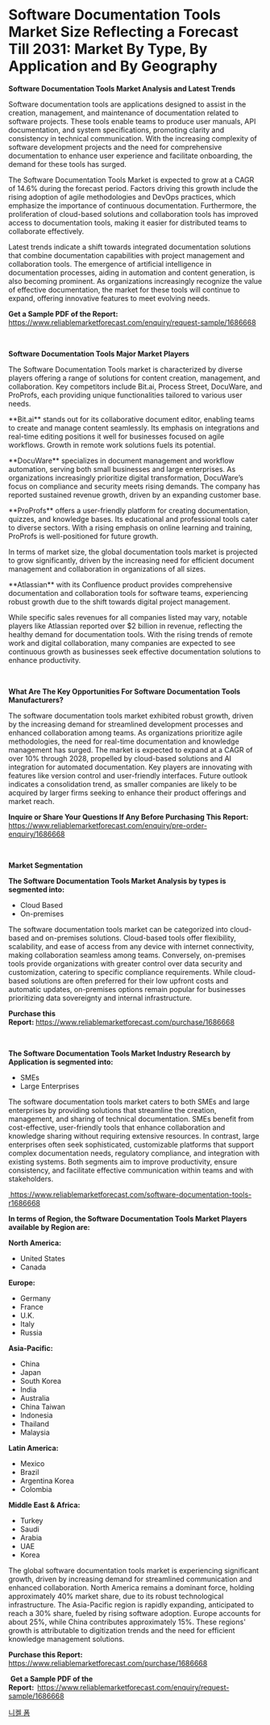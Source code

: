 <p><h1>Software Documentation Tools Market Size Reflecting a Forecast Till 2031: Market By Type, By Application and By Geography</h1></p><p><strong>Software Documentation Tools Market Analysis and Latest Trends</strong></p>
<p><p>Software documentation tools are applications designed to assist in the creation, management, and maintenance of documentation related to software projects. These tools enable teams to produce user manuals, API documentation, and system specifications, promoting clarity and consistency in technical communication. With the increasing complexity of software development projects and the need for comprehensive documentation to enhance user experience and facilitate onboarding, the demand for these tools has surged.</p><p>The Software Documentation Tools Market is expected to grow at a CAGR of 14.6% during the forecast period. Factors driving this growth include the rising adoption of agile methodologies and DevOps practices, which emphasize the importance of continuous documentation. Furthermore, the proliferation of cloud-based solutions and collaboration tools has improved access to documentation tools, making it easier for distributed teams to collaborate effectively. </p><p>Latest trends indicate a shift towards integrated documentation solutions that combine documentation capabilities with project management and collaboration tools. The emergence of artificial intelligence in documentation processes, aiding in automation and content generation, is also becoming prominent. As organizations increasingly recognize the value of effective documentation, the market for these tools will continue to expand, offering innovative features to meet evolving needs.</p></p>
<p><strong>Get a Sample PDF of the Report:&nbsp;</strong> <a href="https://www.reliablemarketforecast.com/enquiry/request-sample/1686668?utm_campaign=1080&utm_medium=2&utm_source=Github&utm_content=ia&utm_term=31122024&utm_id=software-documentation-tools">https://www.reliablemarketforecast.com/enquiry/request-sample/1686668</a></p>
<p>&nbsp;</p>
<p><strong>Software Documentation Tools Major Market Players</strong></p>
<p><p>The Software Documentation Tools market is characterized by diverse players offering a range of solutions for content creation, management, and collaboration. Key competitors include Bit.ai, Process Street, DocuWare, and ProProfs, each providing unique functionalities tailored to various user needs.</p><p>**Bit.ai** stands out for its collaborative document editor, enabling teams to create and manage content seamlessly. Its emphasis on integrations and real-time editing positions it well for businesses focused on agile workflows. Growth in remote work solutions fuels its potential.</p><p>**DocuWare** specializes in document management and workflow automation, serving both small businesses and large enterprises. As organizations increasingly prioritize digital transformation, DocuWare’s focus on compliance and security meets rising demands. The company has reported sustained revenue growth, driven by an expanding customer base.</p><p>**ProProfs** offers a user-friendly platform for creating documentation, quizzes, and knowledge bases. Its educational and professional tools cater to diverse sectors. With a rising emphasis on online learning and training, ProProfs is well-positioned for future growth.</p><p>In terms of market size, the global documentation tools market is projected to grow significantly, driven by the increasing need for efficient document management and collaboration in organizations of all sizes. </p><p>**Atlassian** with its Confluence product provides comprehensive documentation and collaboration tools for software teams, experiencing robust growth due to the shift towards digital project management.</p><p>While specific sales revenues for all companies listed may vary, notable players like Atlassian reported over $2 billion in revenue, reflecting the healthy demand for documentation tools. With the rising trends of remote work and digital collaboration, many companies are expected to see continuous growth as businesses seek effective documentation solutions to enhance productivity.</p></p>
<p>&nbsp;</p>
<p><strong>What Are The Key Opportunities For Software Documentation Tools Manufacturers?</strong></p>
<p><p>The software documentation tools market exhibited robust growth, driven by the increasing demand for streamlined development processes and enhanced collaboration among teams. As organizations prioritize agile methodologies, the need for real-time documentation and knowledge management has surged. The market is expected to expand at a CAGR of over 10% through 2028, propelled by cloud-based solutions and AI integration for automated documentation. Key players are innovating with features like version control and user-friendly interfaces. Future outlook indicates a consolidation trend, as smaller companies are likely to be acquired by larger firms seeking to enhance their product offerings and market reach.</p></p>
<p><strong>Inquire or Share Your Questions If Any Before Purchasing This Report:</strong> <a href="https://www.reliablemarketforecast.com/enquiry/pre-order-enquiry/1686668?utm_campaign=1080&utm_medium=2&utm_source=Github&utm_content=ia&utm_term=31122024&utm_id=software-documentation-tools">https://www.reliablemarketforecast.com/enquiry/pre-order-enquiry/1686668</a></p>
<p>&nbsp;</p>
<p><strong>Market Segmentation</strong></p>
<p><strong>The Software Documentation Tools Market Analysis by types is segmented into:</strong></p>
<p><ul><li>Cloud Based</li><li>On-premises</li></ul></p>
<p><p>The software documentation tools market can be categorized into cloud-based and on-premises solutions. Cloud-based tools offer flexibility, scalability, and ease of access from any device with internet connectivity, making collaboration seamless among teams. Conversely, on-premises tools provide organizations with greater control over data security and customization, catering to specific compliance requirements. While cloud-based solutions are often preferred for their low upfront costs and automatic updates, on-premises options remain popular for businesses prioritizing data sovereignty and internal infrastructure.</p></p>
<p><strong>Purchase this Report:&nbsp;</strong><a href="https://www.reliablemarketforecast.com/purchase/1686668?utm_campaign=1080&utm_medium=2&utm_source=Github&utm_content=ia&utm_term=31122024&utm_id=software-documentation-tools">https://www.reliablemarketforecast.com/purchase/1686668</a></p>
<p>&nbsp;</p>
<p><strong>The Software Documentation Tools Market Industry Research by Application is segmented into:</strong></p>
<p><ul><li>SMEs</li><li>Large Enterprises</li></ul></p>
<p><p>The software documentation tools market caters to both SMEs and large enterprises by providing solutions that streamline the creation, management, and sharing of technical documentation. SMEs benefit from cost-effective, user-friendly tools that enhance collaboration and knowledge sharing without requiring extensive resources. In contrast, large enterprises often seek sophisticated, customizable platforms that support complex documentation needs, regulatory compliance, and integration with existing systems. Both segments aim to improve productivity, ensure consistency, and facilitate effective communication within teams and with stakeholders.</p></p>
<p><a href="https://www.reliablemarketforecast.com/software-documentation-tools-r1686668?utm_campaign=1080&utm_medium=2&utm_source=Github&utm_content=ia&utm_term=31122024&utm_id=software-documentation-tools">&nbsp;https://www.reliablemarketforecast.com/software-documentation-tools-r1686668</a></p>
<p><strong>In terms of Region, the Software Documentation Tools Market Players available by Region are:</strong></p>
<p>
    <p> <strong> North America: </strong>
        <ul>
            <li>United States</li>
            <li>Canada</li>
        </ul>
        </p> 
    <p> <strong> Europe: </strong>
        <ul>
            <li>Germany</li>
            <li>France</li>
            <li>U.K.</li>
            <li>Italy</li>
            <li>Russia</li>
        </ul>
        </p> 
    <p> <strong> Asia-Pacific: </strong>
        <ul>
            <li>China</li>
            <li>Japan</li>
            <li>South Korea</li>
            <li>India</li>
            <li>Australia</li>
            <li>China Taiwan</li>
            <li>Indonesia</li>
            <li>Thailand</li>
            <li>Malaysia</li>
        </ul>
        </p> 
    <p> <strong> Latin America: </strong>
        <ul>
            <li>Mexico</li>
            <li>Brazil</li>
            <li>Argentina Korea</li>
            <li>Colombia</li>
        </ul>
        </p> 
    <p> <strong> Middle East & Africa: </strong>
        <ul>
            <li>Turkey</li>
            <li>Saudi</li>
            <li>Arabia</li>
            <li>UAE</li>
            <li>Korea</li>
        </ul>
    </p>
    </p>
<p><p>The global software documentation tools market is experiencing significant growth, driven by increasing demand for streamlined communication and enhanced collaboration. North America remains a dominant force, holding approximately 40% market share, due to its robust technological infrastructure. The Asia-Pacific region is rapidly expanding, anticipated to reach a 30% share, fueled by rising software adoption. Europe accounts for about 25%, while China contributes approximately 15%. These regions' growth is attributable to digitization trends and the need for efficient knowledge management solutions.</p></p>
<p><strong>Purchase this Report: </strong><a href="https://www.reliablemarketforecast.com/purchase/1686668?utm_campaign=1080&utm_medium=2&utm_source=Github&utm_content=ia&utm_term=31122024&utm_id=software-documentation-tools">https://www.reliablemarketforecast.com/purchase/1686668</a></p>
<p>&nbsp;<strong>Get a Sample PDF of the Report:&nbsp;&nbsp;</strong><a href="https://www.reliablemarketforecast.com/enquiry/request-sample/1686668?utm_campaign=1080&utm_medium=2&utm_source=Github&utm_content=ia&utm_term=31122024&utm_id=software-documentation-tools">https://www.reliablemarketforecast.com/enquiry/request-sample/1686668</a></p>
<p><strong></strong></p>
<p><p><a href="https://github.com/sougarounis/Market-Research-Report-List-6/blob/main/131533629684.md?utm_campaign=1080&utm_medium=2&utm_source=Github&utm_content=ia&utm_term=31122024&utm_id=software-documentation-tools">니켈 폼</a></p></p>